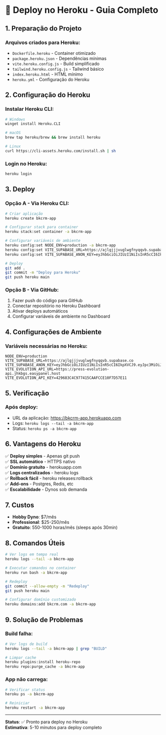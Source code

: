 # 🚀 Deploy no Heroku - Guia Completo

## 1. Preparação do Projeto

### Arquivos criados para Heroku:
- `Dockerfile.heroku` - Container otimizado
- `package.heroku.json` - Dependências mínimas
- `vite.heroku.config.js` - Build simplificado
- `tailwind.heroku.config.js` - Tailwind básico
- `index.heroku.html` - HTML mínimo
- `heroku.yml` - Configuração do Heroku

## 2. Configuração do Heroku

### Instalar Heroku CLI:
```bash
# Windows
winget install Heroku.CLI

# macOS
brew tap heroku/brew && brew install heroku

# Linux
curl https://cli-assets.heroku.com/install.sh | sh
```

### Login no Heroku:
```bash
heroku login
```

## 3. Deploy

### Opção A - Via Heroku CLI:
```bash
# Criar aplicação
heroku create bkcrm-app

# Configurar stack para container
heroku stack:set container -a bkcrm-app

# Configurar variáveis de ambiente
heroku config:set NODE_ENV=production -a bkcrm-app
heroku config:set VITE_SUPABASE_URL=https://ajlgjjjvuglwgfnyqqvb.supabase.co -a bkcrm-app
heroku config:set VITE_SUPABASE_ANON_KEY=eyJhbGciOiJIUzI1NiIsInR5cCI6IkpXVCJ9... -a bkcrm-app

# Deploy
git add .
git commit -m "Deploy para Heroku"
git push heroku main
```

### Opção B - Via GitHub:
1. Fazer push do código para GitHub
2. Conectar repositório no Heroku Dashboard
3. Ativar deploys automáticos
4. Configurar variáveis de ambiente no Dashboard

## 4. Configurações de Ambiente

### Variáveis necessárias no Heroku:
```
NODE_ENV=production
VITE_SUPABASE_URL=https://ajlgjjjvuglwgfnyqqvb.supabase.co
VITE_SUPABASE_ANON_KEY=eyJhbGciOiJIUzI1NiIsInR5cCI6IkpXVCJ9.eyJpc3MiOiJzdXBhYmFzZSIsInJlZiI6ImFqbGdqamp2dWdsd2dmbnlxcXZiIiwicm9sZSI6ImFub24iLCJpYXQiOjE3NDk1NDMxNjYsImV4cCI6MjA2NTExOTE2Nn0.HPsxr84nkr3Ys7XafPDoU_Z94QFgbT1o1aNfAeaXpRU
VITE_EVOLUTION_API_URL=https://press-evolution-api.jhkbgs.easypanel.host
VITE_EVOLUTION_API_KEY=429683C4C977415CAAFCCE10F7D57E11
```

## 5. Verificação

### Após deploy:
- URL da aplicação: https://bkcrm-app.herokuapp.com
- Logs: `heroku logs --tail -a bkcrm-app`
- Status: `heroku ps -a bkcrm-app`

## 6. Vantagens do Heroku

✅ **Deploy simples** - Apenas git push  
✅ **SSL automático** - HTTPS nativo  
✅ **Domínio gratuito** - herokuapp.com  
✅ **Logs centralizados** - heroku logs  
✅ **Rollback fácil** - heroku releases:rollback  
✅ **Add-ons** - Postgres, Redis, etc  
✅ **Escalabilidade** - Dynos sob demanda  

## 7. Custos

- **Hobby Dyno**: $7/mês
- **Professional**: $25-250/mês
- **Gratuito**: 550-1000 horas/mês (sleeps após 30min)

## 8. Comandos Úteis

```bash
# Ver logs em tempo real
heroku logs --tail -a bkcrm-app

# Executar comandos no container
heroku run bash -a bkcrm-app

# Redeploy
git commit --allow-empty -m "Redeploy"
git push heroku main

# Configurar domínio customizado
heroku domains:add bkcrm.com -a bkcrm-app
```

## 9. Solução de Problemas

### Build falha:
```bash
# Ver logs de build
heroku logs --tail -a bkcrm-app | grep "BUILD"

# Limpar cache
heroku plugins:install heroku-repo
heroku repo:purge_cache -a bkcrm-app
```

### App não carrega:
```bash
# Verificar status
heroku ps -a bkcrm-app

# Reiniciar
heroku restart -a bkcrm-app
```

---

**Status**: ✅ Pronto para deploy no Heroku  
**Estimativa**: 5-10 minutos para deploy completo 